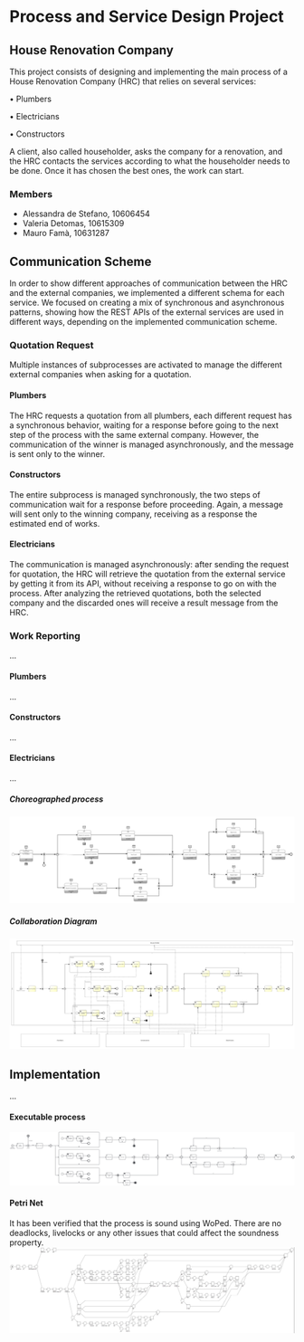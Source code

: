 # Process and Service Design Project

## House Renovation Company
This project consists of designing and implementing the main process of a House Renovation Company (HRC) that relies on several services:

• Plumbers

• Electricians

• Constructors

A client, also called householder, asks the company for a renovation, and the HRC contacts the services according to what the householder needs to be done. Once it has chosen the best ones, the work can start.

### Members
* Alessandra de Stefano, 10606454
* Valeria Detomas, 10615309
* Mauro Famà, 10631287

## Communication Scheme
In order to show different approaches of communication between the HRC and the external companies, we implemented a different schema for each service. We focused on creating a mix of synchronous and asynchronous patterns, showing how the REST APIs of the external services are used in different ways, depending on the implemented communication scheme.

### Quotation Request
Multiple instances of subprocesses are activated to manage the different external companies when asking for a quotation. 

#### Plumbers
The HRC requests a quotation from all plumbers, each different request has a synchronous behavior, waiting for a response before going to the next step of the process with the same external company. However, the communication of the winner is managed asynchronously, and the message is sent only to the winner.

#### Constructors
The entire subprocess is managed synchronously, the two steps of communication wait for a response before proceeding. Again, a message will sent only to the winning company, receiving as a response the estimated end of works.

#### Electricians
The communication is managed asynchronously: after sending the request for quotation, the HRC will retrieve the quotation from the external service by getting it from its API, without receiving a response to go on with the process. After analyzing the retrieved quotations, both the selected company and the discarded ones will receive a result message from the HRC.

### Work Reporting
...
#### Plumbers
...
#### Constructors
...
#### Electricians
...

##### Choreographed process
![Choreography Diagram](https://github.com/valeriadetomas/PSD_project_2023/blob/main/processes/Choreography%20.png)

##### Collaboration Diagram
![Collaboration Diagram](https://github.com/valeriadetomas/PSD_project_2023/blob/main/processes/collaboration%20diagram.png)

## Implementation
...

#### Executable process
![Executable Model](https://github.com/valeriadetomas/PSD_project_2023/blob/main/processes/executable.png)

#### Petri Net
It has been verified that the process is sound using WoPed. There are no deadlocks, livelocks or any other issues that could affect the soundness property.
![Petri Net](https://github.com/valeriadetomas/PSD_project_2023/blob/main/processes/petri_net.jpg)
